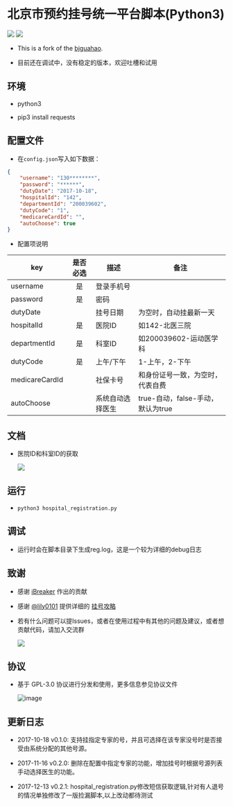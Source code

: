 # 北京市预约挂号统一平台脚本(Python3)

![](https://img.shields.io/badge/Language-Python3-007fc0.svg)
![](https://img.shields.io/badge/License-GPLv3-000000.svg)

- This is a fork of the [bjguahao](https://github.com/iBreaker/bjguahao).

- 目前还在调试中，没有稳定的版本，欢迎吐槽和试用

## 环境

- python3

- pip3 install requests

## 配置文件

- 在`config.json`写入如下数据：

```json
{
    "username": "130********",
    "password": "******",
    "dutyDate": "2017-10-18",
    "hospitalId": "142",
    "departmentId": "200039602",
    "dutyCode": "1",
    "medicareCardId": "",
    "autoChoose": true
}
```

- 配置项说明

| key            | 是否必选 | 描述             | 备注                              |
|----------------|:--------:|------------------|-----------------------------------|
| username       |    是    | 登录手机号       |                                   |
| password       |    是    | 密码             |                                   |
| dutyDate       |          | 挂号日期         | 为空时，自动挂最新一天            |
| hospitalId     |    是    | 医院ID           | 如142-北医三院                    |
| departmentId   |    是    | 科室ID           | 如200039602-运动医学科            |
| dutyCode       |    是    | 上午/下午        | 1-上午，2-下午                    |
| medicareCardId |          | 社保卡号         | 和身份证号一致，为空时，代表自费  |
| autoChoose     |          | 系统自动选择医生 | true-自动，false-手动，默认为true |

## 文档

- 医院ID和科室ID的获取

    ![](https://github.com/wzhvictor/bjguahao/raw/master/img/get-id.png)

## 运行

- ```python3 hospital_registration.py```

## 调试

- 运行时会在脚本目录下生成reg.log，这是一个较为详细的debug日志

## 致谢

- 感谢 [iBreaker](https://github.com/iBreaker) 作出的贡献

- 感谢 [@lily0101](https://github.com/lily0101) 提供详细的 [挂号攻略](tips.md)

- 若有什么问题可以提Issues，或者在使用过程中有其他的问题及建议，或者想贡献代码，请加入交流群

    ![](https://github.com/wzhvictor/bjguahao/raw/master/img/qq-qun.png)

## 协议

- 基于 GPL-3.0 协议进行分发和使用，更多信息参见协议文件

    ![image](https://www.gnu.org/graphics/gplv3-127x51.png)

## 更新日志

- 2017-10-18 v0.1.0: 支持挂指定专家的号，并且可选择在该专家没号时是否接受由系统分配的其他号源。

- 2017-11-16 v0.2.0: 删除在配置中指定专家的功能，增加挂号时根据号源列表手动选择医生的功能。

- 2017-12-13 v0.2.1: hospital_registration.py修改短信获取逻辑,针对有人退号的情况单独修改了一版捡漏脚本,以上改动都待测试